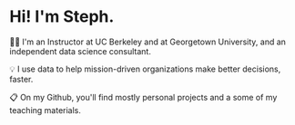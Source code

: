 # Hi! I'm Steph.

🧑‍🏫 I'm an Instructor at UC Berkeley and at Georgetown University, and an independent data science consultant.

💡 I use data to help mission-driven organizations make better decisions, faster.

📋 On my Github, you'll find mostly personal projects and a some of my teaching materials.
